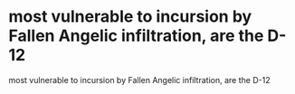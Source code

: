 # most vulnerable to incursion by Fallen Angelic infiltration, are the D-12

most vulnerable to incursion by Fallen Angelic infiltration, are the D-12
